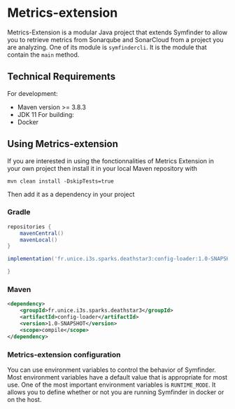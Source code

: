 # Metrics-extension

Metrics-Extension is a modular Java project that extends Symfinder to allow you to retrieve metrics from Sonarqube and SonarCloud 
from a project you are analyzing. One of its module is `symfindercli`. It is the module that contain the `main` method.


## Technical Requirements
For development:
- Maven  version >= 3.8.3
- JDK 11
For building:
- Docker
## Using Metrics-extension
If you are interested in using the fonctionnalities of Metrics Extension in your own project then install it in your
local Maven repository with
```shell
mvn clean install -DskipTests=true
```
Then add it as a dependency in your project
### Gradle
```groovy
repositories {
    mavenCentral()
    mavenLocal()
}

implementation('fr.unice.i3s.sparks.deathstar3:config-loader:1.0-SNAPSHOT'){

}
```
### Maven
```xml
<dependency>
    <groupId>fr.unice.i3s.sparks.deathstar3</groupId>
    <artifactId>config-loader</artifactId>
    <version>1.0-SNAPSHOT</version>
    <scope>compile</scope>
</dependency>
```
### Metrics-extension configuration
You can use environment variables to control the behavior of Symfinder. Most environment variables
have a default value that is appropriate for most use. One of the most important environment variables is
`RUNTIME_MODE`. It allows you to define whether or not you are running Symfinder in docker or on the host.